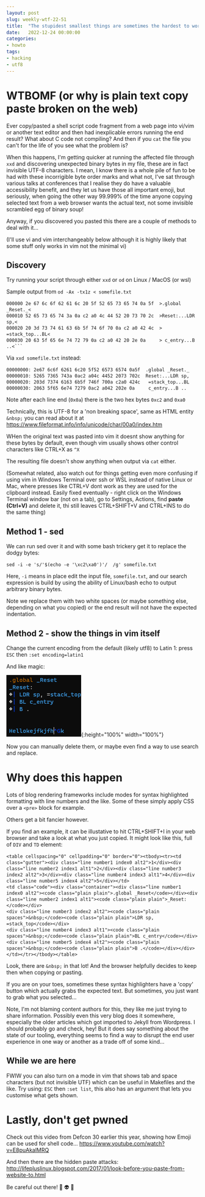 ```yaml
---
layout: post
slug: weekly-wtf-22-51
title:  "The stupidest smallest things are sometimes the hardest to work out how to fix"
date:   2022-12-24 00:00:00
categories:
- howto
tags:
- hacking
- utf8
---
```


# WTBOMF (or why is plain text copy paste broken on the web)

Ever copy/pasted a shell script code fragment from a web page into vi/vim or another text editor and then had inexplicable errors running the end result? What about C code not compiling? And then if you `cat` the file you can't for the life of you see what the problem is?

When this happens, I'm getting quicker at running the affected file through `xxd` and discovering unexpected binary bytes in my file, these are in fact invisible UTF-8 characters. I mean, I know there is a whole pile of fun to be had with these incorrigible byte order marks and what not, I've sat through various talks at conferences that I realise they do have a valuable accessibility benefit, and they let us have those all important emoji, but seriously, when going the other way 99.999% of the time anyone copying selected text from a web browser wants the actual text, not some invisible scrambled egg of binary soup!

Anyway, if you discovered you pasted this there are a couple of methods to deal with it...

(I'll use vi and vim interchangeably below although it is highly likely that some stuff only works in vim not the minimal vi)

## Discovery

Try running your script through either `xxd` or `od` on Linux / MacOS (or wsl)

Sample output from `od -Ax -tx1z < somefile.txt` 
```
000000 2e 67 6c 6f 62 61 6c 20 5f 52 65 73 65 74 0a 5f  >.global _Reset._<
000010 52 65 73 65 74 3a 0a c2 a0 4c 44 52 20 73 70 2c  >Reset:...LDR sp,<
000020 20 3d 73 74 61 63 6b 5f 74 6f 70 0a c2 a0 42 4c  > =stack_top...BL<
000030 20 63 5f 65 6e 74 72 79 0a c2 a0 42 20 2e 0a     > c_entry...B ..<```
```

Via `xxd somefile.txt` instead:
```
00000000: 2e67 6c6f 6261 6c20 5f52 6573 6574 0a5f  .global _Reset._
00000010: 5265 7365 743a 0ac2 a04c 4452 2073 702c  Reset:...LDR sp,
00000020: 203d 7374 6163 6b5f 746f 700a c2a0 424c   =stack_top...BL
00000030: 2063 5f65 6e74 7279 0ac2 a042 202e 0a     c_entry...B ..
```

Note after each line end (`0x0a`) there is the two hex bytes `0xc2` and `0xa0`

Technically, this is UTF-8 for a 'non breaking space', same as HTML entity `&nbsp;` you can read about it at https://www.fileformat.info/info/unicode/char/00a0/index.htm

WHen the original text was pasted into vim it doesnt show anything for these bytes by default, even though vim usually shows other control characters like CTRL+X as `^X`

The resulting file doesn't show anything when output via `cat` either.

(Somewhat related, also watch out for things getting even more confusing if using vim in Windows Terminal over ssh or WSL instead of native Linux or Mac, where presses like CTRL+V dont work as they are used for the clipboard instead. Easily fixed eventually - right click on the Windows Terminal window bar (not on a tab), go to Settings, Actions, find **paste (Ctrl+V)** and delete it, thi still leaves CTRL+SHIFT+V and CTRL+INS to do the same thing)

## Method 1 - sed

We can run sed over it and with some bash trickery get it to replace the dodgy bytes:
```
sed -i -e 's/'$(echo -e '\xc2\xa0')'/  /g' somefile.txt
```

Here, `-i` means in place edit the input file, `somefile.txt`, and our search expression is build by using the ability of Linux/bash echo to output arbitrary binary bytes.

Note we replace them with two white spaces (or maybe something else, depending on what you copied) or the end result will not have the expected indentation.

## Method 2 - show the things in vim itself

Change the current encoding from the default (likely utf8) to Latin 1:
press `ESC` then `:set encoding=latin1`

And like magic:

![Vim in Windows terminal showing diamonds for unprintable UTF characters](/images/magical-diamonds-1.png){:height="100%" width="100%"}

Now you can manually delete them, or maybe even find a way to use search and replace. 

# Why does this happen

Lots of blog rendering frameworks include modes for syntax highlighted formatting with line numbers and the like. Some of these simply apply CSS over a `<pre>` block for example.

Others get a bit fancier however.

If you find an example, it can be illustative to hit CTRL+SHIFT+I in your web browser and take a look at what you just copied. It might look like this, full of `DIV` and `TD` element:
```
<table cellspacing="0" cellpadding="0" border="0"><tbody><tr><td class="gutter"><div class="line number1 index0 alt2">1</div><div class="line number2 index1 alt1">2</div><div class="line number3 index2 alt2">3</div><div class="line number4 index3 alt1">4</div><div class="line number5 index4 alt2">5</div></td>
<td class="code"><div class="container"><div class="line number1 index0 alt2"><code class="plain plain">.global _Reset</code></div><div class="line number2 index1 alt1"><code class="plain plain">_Reset:</code></div>
<div class="line number3 index2 alt2"><code class="plain spaces">&nbsp;</code><code class="plain plain">LDR sp, =stack_top</code></div>
<div class="line number4 index3 alt1"><code class="plain spaces">&nbsp;</code><code class="plain plain">BL c_entry</code></div>
<div class="line number5 index4 alt2"><code class="plain spaces">&nbsp;</code><code class="plain plain">B .</code></div></div></td></tr></tbody></table>
```

Look, there are `&nbsp;` in that lot! And the browser helpfully decides to keep then when copying or pasting.

If you are on your toes, sometimes these syntax highlighters have a 'copy' button which actually grabs the expected text. But sometimes, you just want to grab what you selected...

Note, I'm not blaming content authors for this, they like me just trying to share information. Possibly even this very blog does it somewhere, especially the older articles which got imported to Jekyll from Wordpress. I should probably go and check, hey!  But it does say something about the state of our tooling, everything seems to find a way to disrupt the end user experience in one way or another as a trade off of some kind...

## While we are here

FWIW you can also turn on a mode in vim that shows tab and space characters (but not invisible UTF) which can be useful in Makefiles and the like.
Try using: `ESC` then `:set list`, this also has an argument that lets you customise what gets shown.

# Lastly, don't get pwned

Check out this video from Defcon 30 earlier this year, showing how Emoji can be used for shell code... https://www.youtube.com/watch?v=E8puAkalMRQ

And then there are the hidden paste attacks: http://lifepluslinux.blogspot.com/2017/01/look-before-you-paste-from-website-to.html

Be careful out there! 👾 👽 💩
